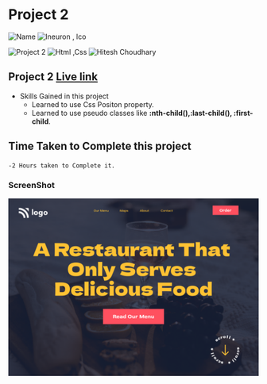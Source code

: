 # Project 2

![Name](https://img.shields.io/badge/-Ankit%20Shukla-blue)
![Ineuron , lco](https://img.shields.io/badge/Ineuron-%20lco-green)

![Project 2](https://img.shields.io/badge/-Project--2-yellowgreen)
![Html ,Css](https://img.shields.io/badge/html-%20Css-yellowgreen)
![Hitesh Choudhary](https://img.shields.io/badge/Hitesh-Choudhary-lightgrey)

## Project 2 [Live link]()

- Skills Gained in this project 
    - Learned to use Css Positon property.
    - Learned to use pseudo classes like **:nth-child(),:last-child(), :first-child**.
    

## Time Taken to Complete this project
    -2 Hours taken to Complete it.

### ScreenShot
![Desktop](./ScreenShot/2.png)
